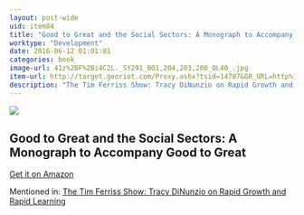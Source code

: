 ```yaml
---
layout: post-wide
uid: item84
title: "Good to Great and the Social Sectors: A Monograph to Accompany Good to Great"
worktype: "Development"
date: 2016-06-12 01:01:01
categories: book
image-url: 41z%2BF%2Bi4C2L._SY291_BO1,204,203,200_QL40_.jpg
item-url: http://target.georiot.com/Proxy.ashx?tsid=14707&GR_URL=http%3A%2F%2Fwww.amazon.com%2FGood-Great-Social-Sectors-Monograph%2Fdp%2F0977326403%2F
description: "The Tim Ferriss Show: Tracy DiNunzio on Rapid Growth and Rapid Learning"
---
```

<a href="http://target.georiot.com/Proxy.ashx?tsid=14707&GR_URL=http%3A%2F%2Fwww.amazon.com%2FGood-Great-Social-Sectors-Monograph%2Fdp%2F0977326403%2F" target="blank"><img src="../../../../img/thumbs/41z%2BF%2Bi4C2L._SY291_BO1,204,203,200_QL40_.jpg" class="prod-img"></a>
<h2>Good to Great and the Social Sectors: A Monograph to Accompany Good to Great</h2>
<p><a href="http://target.georiot.com/Proxy.ashx?tsid=14707&GR_URL=http%3A%2F%2Fwww.amazon.com%2FGood-Great-Social-Sectors-Monograph%2Fdp%2F0977326403%2F" target="blank">Get it on Amazon</a><p>
<p>Mentioned in: <a href="http://fourhourworkweek.com/2014/09/30/the-tim-ferriss-show-tracy-dinunzio-on-rapid-growth-and-rapid-learning/" target="blank">The Tim Ferriss Show: Tracy DiNunzio on Rapid Growth and Rapid Learning</a></p>
